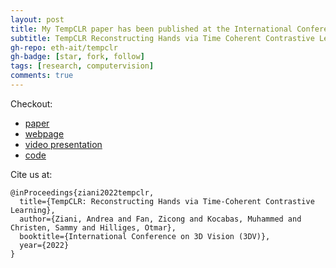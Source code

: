 ```yaml
---
layout: post
title: My TempCLR paper has been published at the International Conference on 3D Vision
subtitle: TempCLR Reconstructing Hands via Time Coherent Contrastive Learning
gh-repo: eth-ait/tempclr
gh-badge: [star, fork, follow]
tags: [research, computervision]
comments: true
---
```


Checkout:
- [paper](http://arxiv.org/abs/2209.00489)
- [webpage](https://eth-ait.github.io/tempclr/)
- [video presentation](https://www.youtube.com/watch?v=VSsKx8SnFio&ab_channel=AITETH)
- [code](https://github.com/eth-ait/tempclr)

Cite us at:
```
@inProceedings{ziani2022tempclr,
  title={TempCLR: Reconstructing Hands via Time-Coherent Contrastive Learning},
  author={Ziani, Andrea and Fan, Zicong and Kocabas, Muhammed and Christen, Sammy and Hilliges, Otmar},
  booktitle={International Conference on 3D Vision (3DV)},
  year={2022}
}
```
